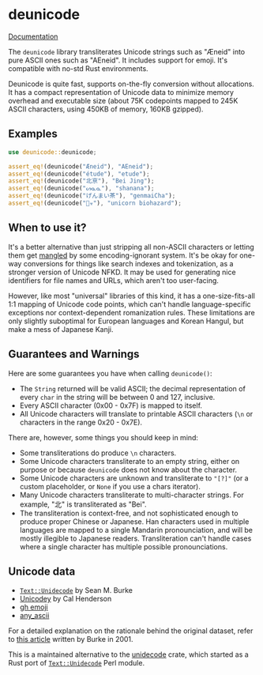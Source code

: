 # deunicode

[Documentation](https://docs.rs/deunicode/)

The `deunicode` library transliterates Unicode strings such as "Æneid" into pure
ASCII ones such as "AEneid". It includes support for emoji. It's compatible with no-std Rust environments.

Deunicode is quite fast, supports on-the-fly conversion without allocations. It has a compact representation of Unicode data to minimize memory overhead and executable size (about 75K codepoints mapped to 245K ASCII characters, using 450KB of memory, 160KB gzipped).

## Examples

```rust
use deunicode::deunicode;

assert_eq!(deunicode("Æneid"), "AEneid");
assert_eq!(deunicode("étude"), "etude");
assert_eq!(deunicode("北亰"), "Bei Jing");
assert_eq!(deunicode("ᔕᓇᓇ"), "shanana");
assert_eq!(deunicode("げんまい茶"), "genmaiCha");
assert_eq!(deunicode("🦄☣"), "unicorn biohazard");
```

## When to use it?

It's a better alternative than just stripping all non-ASCII characters or letting them get [mangled](https://en.wikipedia.org/wiki/Mojibake) by some encoding-ignorant system. It's be okay for one-way conversions for things like search indexes and tokenization, as a stronger version of Unicode NFKD. It may be used for generating nice identifiers for file names and URLs, which aren't too user-facing.

However, like most "universal" libraries of this kind, it has a one-size-fits-all 1:1 mapping of Unicode code points, which can't handle language-specific exceptions nor context-dependent romanization rules. These limitations are only slightly suboptimal for European languages and Korean Hangul, but make a mess of Japanese Kanji.

## Guarantees and Warnings

Here are some guarantees you have when calling `deunicode()`:
  * The `String` returned will be valid ASCII; the decimal representation of
    every `char` in the string will be between 0 and 127, inclusive.
  * Every ASCII character (0x00 - 0x7F) is mapped to itself.
  * All Unicode characters will translate to printable ASCII characters
    (`\n` or characters in the range 0x20 - 0x7E).

There are, however, some things you should keep in mind:
  * Some transliterations do produce `\n` characters.
  * Some Unicode characters transliterate to an empty string, either on purpose
    or because `deunicode` does not know about the character.
  * Some Unicode characters are unknown and transliterate to `"[?]"`
    (or a custom placeholder, or `None` if you use a chars iterator).
  * Many Unicode characters transliterate to multi-character strings. For
    example, "北" is transliterated as "Bei".
  * The transliteration is context-free, and not sophisticated enough to produce proper Chinese or Japanese.
    Han characters used in multiple languages are mapped to a single Mandarin pronounciation,
    and will be mostly illegible to Japanese readers. Transliteration can't
    handle cases where a single character has multiple possible pronounciations.

## Unicode data

 * [`Text::Unidecode`](http://search.cpan.org/~sburke/Text-Unidecode-1.30/lib/Text/Unidecode.pm) by Sean M. Burke
 * [Unicodey](https://unicodey.com) by Cal Henderson
 * [gh emoji](https://lib.rs/gh-emoji)
 * [any_ascii](https://anyascii.com/)

For a detailed explanation on the rationale behind the original
dataset, refer to [this article](http://interglacial.com/~sburke/tpj/as_html/tpj22.html) written
by Burke in 2001.

This is a maintained alternative to the [unidecode](https://lib.rs/crates/unidecode) crate, which started as a Rust port of [`Text::Unidecode`](http://search.cpan.org/~sburke/Text-Unidecode-1.30/lib/Text/Unidecode.pm) Perl module.
